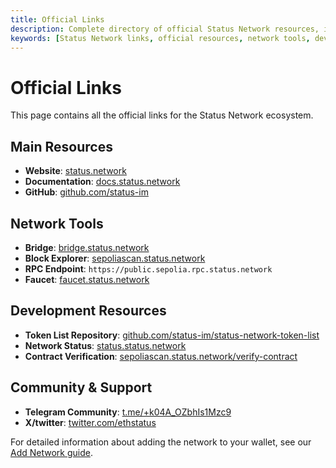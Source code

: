 ```yaml
---
title: Official Links
description: Complete directory of official Status Network resources, including main website, tools, development resources, and community links.
keywords: [Status Network links, official resources, network tools, development resources, community links, blockchain explorer, bridge, faucet]
---
```


# Official Links

This page contains all the official links for the Status Network ecosystem.

## Main Resources
- **Website**: [status.network](https://status.network)
- **Documentation**: [docs.status.network](https://docs.status.network)
- **GitHub**: [github.com/status-im](https://github.com/status-im)

## Network Tools
- **Bridge**: [bridge.status.network](https://bridge.status.network)
- **Block Explorer**: [sepoliascan.status.network](https://sepoliascan.status.network)
- **RPC Endpoint**: `https://public.sepolia.rpc.status.network`
- **Faucet**: [faucet.status.network](https://faucet.status.network)

## Development Resources
- **Token List Repository**: [github.com/status-im/status-network-token-list](https://github.com/status-im/status-network-token-list)
- **Network Status**: [status.status.network](https://health.status.network)
- **Contract Verification**: [sepoliascan.status.network/verify-contract](https://sepoliascan.status.network/contract-verification)

## Community & Support
- **Telegram Community**: [t.me/+k04A_OZbhIs1Mzc9](https://t.me)
- **X/twitter**: [twitter.com/ethstatus](https://x.com/statusL2)

For detailed information about adding the network to your wallet, see our [Add Network guide](/general-info/add-status-network).
